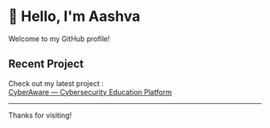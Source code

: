 # 👋 Hello, I'm Aashva

Welcome to my GitHub profile!

## Recent Project

Check out my latest project :  
[CyberAware — Cybersecurity Education Platform](https://staysecure.vercel.app/)

---

Thanks for visiting!
